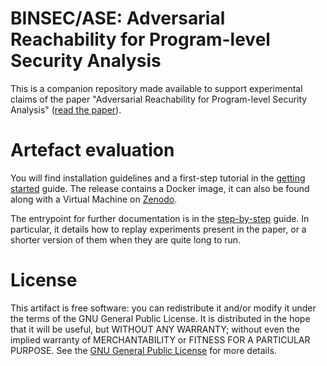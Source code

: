 BINSEC/ASE: Adversarial Reachability
for Program-level Security Analysis
===

This is a companion repository made available to support experimental claims of the paper "Adversarial Reachability for Program-level Security Analysis" ([read the paper](./2023_esop.pdf)).

# Artefact evaluation

You will find installation guidelines and a first-step tutorial in the [getting started](./getting_started.md) guide. 
The release contains a Docker image, it can also be found along with a Virtual Machine on [Zenodo](https://zenodo.org/record/7507112#.Y7cLsKfMJhE).

The entrypoint for further documentation is in the [step-by-step](./step_by_step.md) guide. In particular, it details how to replay experiments present in the paper, or a shorter version of them when they are quite long to run.

# License

This artifact is free software: you can redistribute it and/or modify it under the terms of the GNU General Public License.
It is distributed in the hope that it will be useful, but WITHOUT ANY WARRANTY; without even the implied warranty of MERCHANTABILITY or FITNESS FOR A PARTICULAR PURPOSE.  See the [GNU General Public License](LICENSE) for more details.